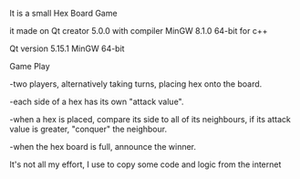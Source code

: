 It is  a small Hex Board Game

it made on Qt creator 5.0.0 with compiler MinGW 8.1.0 64-bit for c++

Qt version 5.15.1 MinGW 64-bit




Game Play

-two players, alternatively taking turns, placing hex onto the board.

-each side of a hex has its own "attack value".

-when a hex is placed, compare its side to all of its neighbours, if its attack value is greater, "conquer" the neighbour.

-when the hex board is full, announce the winner.




It's not all my effort, I use to copy some code and logic from the internet
